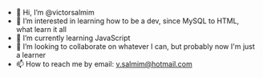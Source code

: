 - 👋 Hi, I’m @victorsalmim
- 👀 I’m interested in learning how to be a dev, since MySQL to HTML, what learn it all
- 🌱 I’m currently learning JavaScript
- 💞️ I’m looking to collaborate on whatever I can, but probably now I'm just a learner
- 📫 How to reach me by email: v.salmim@hotmail.com

<!---
victorsalmim/victorsalmim is a ✨ special ✨ repository because its `README.md` (this file) appears on your GitHub profile.
You can click the Preview link to take a look at your changes.
--->
